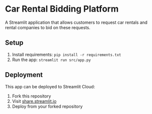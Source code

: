 # Car Rental Bidding Platform

A Streamlit application that allows customers to request car rentals and rental companies to bid on these requests.

## Setup
1. Install requirements: `pip install -r requirements.txt`
2. Run the app: `streamlit run src/app.py`

## Deployment
This app can be deployed to Streamlit Cloud:
1. Fork this repository
2. Visit [share.streamlit.io](https://share.streamlit.io)
3. Deploy from your forked repository 
